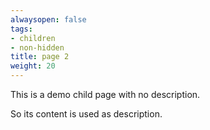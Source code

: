 ```yaml
---
alwaysopen: false
tags:
- children
- non-hidden
title: page 2
weight: 20
---
```


This is a demo child page with no description.

So its content is used as description.

